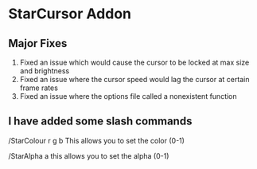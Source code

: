 # StarCursor Addon

## Major Fixes
1. Fixed an issue which would cause the cursor to be locked at max size and brightness
2. Fixed an issue where the cursor speed would lag the cursor at certain frame rates
3. Fixed an issue where the options file called a nonexistent function

## I have added some slash commands
/StarColour r g b This allows you to set the color (0-1)

/StarAlpha a this allows you to set the alpha (0-1)
